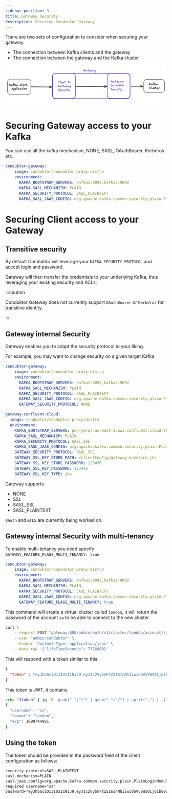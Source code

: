 ```yaml
---
sidebar_position: 3
title: Gateway Security
description: Securing Conduktor Gateway  
---
```


There are two sets of configuration to consider when securing your gateway.

 - The connection between Kafka clients and the gateway
 - The connection between the gateway and the Kafka cluster

![img.png](img.png)

# Securing Gateway access to your Kafka

You can use all the kafka mechanism, NONE, SASL, OAuthBearer, Kerberos etc. 

```yaml
conduktor-gateway:
    image: conduktor/conduktor-proxy:distro
    environment:
      KAFKA_BOOTSTRAP_SERVERS: kafka1:9092,kafka2:9092
      KAFKA_SASL_MECHANISM: PLAIN
      KAFKA_SECURITY_PROTOCOL: SASL_PLAINTEXT
      KAFKA_SASL_JAAS_CONFIG: org.apache.kafka.common.security.plain.PlainLoginModule required  username="admin" password="admin-secret";
```


# Securing Client access to your Gateway

## Transitive security

By default Conduktor will leverage your `KAFKA_SECURITY_PROTOCOL` and accept login and password. 

Gateway will then transfer the credentials to your underlying Kafka, thus leveraging your existing security and ACLs.

:::caution

Conduktor Gateway does not currently support `OAuthBearer` or `Kerberos` for transitive identity.

:::

## Gateway internal Security

Gateway enables you to adapt the security protocol to your liking.

For example, you may want to change security on a given target Kafka

```yaml
conduktor-gateway:
    image: conduktor/conduktor-proxy:distro
    environment:
      KAFKA_BOOTSTRAP_SERVERS: kafka1:9092,kafka2:9092
      KAFKA_SASL_MECHANISM: PLAIN
      KAFKA_SECURITY_PROTOCOL: SASL_PLAINTEXT
      KAFKA_SASL_JAAS_CONFIG: org.apache.kafka.common.security.plain.PlainLoginModule required  username="x" password="y";
      GATEWAY_SECURITY_PROTOCOL: NONE
```

```yaml
gateway-confluent-cloud:
  image: conduktor/conduktor-proxy:distro
  environment:
    KAFKA_BOOTSTRAP_SERVERS: pkc-ymrq7.us-east-2.aws.confluent.cloud:9092
    KAFKA_SASL_MECHANISM: PLAIN
    KAFKA_SECURITY_PROTOCOL: SASL_SSL
    KAFKA_SASL_JAAS_CONFIG: org.apache.kafka.common.security.plain.PlainLoginModule required username="xxxx" password="yyyyyy";
    GATEWAY_SECURITY_PROTOCOL: SASL_SSL
    GATEWAY_SSL_KEY_STORE_PATH: /clientConfig/gateway.keystore.jks
    GATEWAY_SSL_KEY_STORE_PASSWORD: 123456
    GATEWAY_SSL_KEY_PASSWORD: 123456
    GATEWAY_SSL_KEY_TYPE: jks
```

Gateway supports
* NONE
* SSL
* SASL_SSL
* SASL_PLAINTEXT

`OAuth` and `mTLS` are currently being worked on.


## Gateway internal Security with multi-tenancy

To enable multi-tenancy you need specify `GATEWAY_FEATURE_FLAGS_MULTI_TENANCY: true` 

```yaml
conduktor-gateway:
    image: conduktor/conduktor-proxy:distro
    environment:
      KAFKA_BOOTSTRAP_SERVERS: kafka1:9092,kafka2:9092
      KAFKA_SASL_MECHANISM: PLAIN
      KAFKA_SECURITY_PROTOCOL: SASL_PLAINTEXT
      KAFKA_SASL_JAAS_CONFIG: org.apache.kafka.common.security.plain.PlainLoginModule required  username="admin" password="admin-secret";
      GATEWAY_FEATURE_FLAGS_MULTI_TENANCY: true
```

This command will create a virtual cluster called `london`, it will return the password of the account `sa` to be able to connect to the new cluster. 

```bash
curl \
    --request POST "gateway:888/admin/auth/v1/cluster/london/account/sa" \
    --user 'admin:conduktor' \
    --header 'Content-Type: application/json' \
    --data-raw '{"lifeTimeSeconds": 7776000}'
```

This will respond with a token similar to this:

```json
{
  "token" : "eyJhbGciOiJIUzI1NiJ9.eyJ1c2VybmFtZSI6InNhIiwidGVuYW50IjoibG9uZG9uIiwiZXhwIjoxNjk4NzQ0OTgxfQ.9f0htbb0s1Qgy4J0WGoDNHLZCBwbcr1BWPhkvDJgVz8"
}
```

This token is JWT, it contains

```bash
echo "$token" | jq -R 'gsub("-";"+") | gsub("_";"/") | split(".") | .[1] | @base64d | fromjson'
{
  "username": "sa",
  "tenant": "london",
  "exp": 1698744981
}

```

## Using the token

The token should be provided in the password field of the client configuration as follows:

```properties
security.protocol=SASL_PLAINTEXT
sasl.mechanism=PLAIN
sasl.jaas.config=org.apache.kafka.common.security.plain.PlainLoginModule required username="sa" password="eyJhbGciOiJIUzI1NiJ9.eyJ1c2VybmFtZSI6InNhIiwidGVuYW50IjoibG9uZG9uIiwiZXhwIjoxNjk4NzQ0OTgxfQ.9f0htbb0s1Qgy4J0WGoDNHLZCBwbcr1BWPhkvDJgVz8";
```

